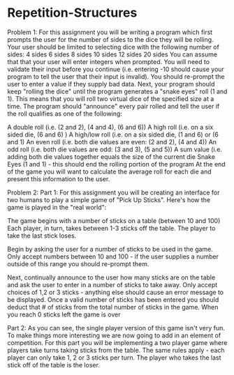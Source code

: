 # Repetition-Structures
Problem 1:
For this assignment you will be writing a program which first prompts the user for the number of sides to the dice they will be rolling. Your user should be limited to selecting dice with the following number of sides:
4 sides
6 sides
8 sides
10 sides
12 sides
20 sides
You can assume that that your user will enter integers when prompted. You will need to validate their input before you continue (i.e. entering -10 should cause your program to tell the user that their input is invalid). You should re-prompt the user to enter a value if they supply bad data. 
Next, your program should keep "rolling the dice" until the program generates a "snake eyes" roll (1 and 1). This means that you will roll two virtual dice of the specified size at a time. The program should "announce" every pair rolled and tell the user if the roll qualifies as one of the following:

A double roll (i.e. (2 and 2), (4 and 4), (6 and 6))
A high roll (i.e. on a six sided die, (6 and 6) )
A high/low roll (i.e. on a six sided die, (1 and 6) or (6 and 1)
An even roll (i.e. both die values are even: (2 and 2), (4 and 4))
An odd roll (i.e. both die values are odd: (3 and 3), (5 and 5))
A sum value (i.e. adding both die values together equals the size of the current die
Snake Eyes (1 and 1) - this should end the rolling portion of the program
At the end of the game you will want to calculate the average roll for each die and present this information to the user. 

Problem 2:
Part 1: For this assignment you will be creating an interface for two humans to play a simple game of "Pick Up Sticks". Here's how the game is played in the "real world":

The game begins with a number of sticks on a table (between 10 and 100)
Each player, in turn, takes between 1-3 sticks off the table.
The player to take the last stick loses.

Begin by asking the user for a number of sticks to be used in the game. Only accept numbers between 10 and 100 - if the user supplies a number outside of this range you should re-prompt them.

Next, continually announce to the user how many sticks are on the table and ask the user to enter in a number of sticks to take away. Only accept choices of 1,2 or 3 sticks - anything else should cause an error message to be displayed. Once a valid number of sticks has been entered you should deduct that # of sticks from the total number of sticks in the game. When you reach 0 sticks left the game is over

Part 2: As you can see, the single player version of this game isn't very fun. To make things more interesting we are now going to add in an element of competition. For this part you will be implementing a two player game where players take turns taking sticks from the table. The same rules apply - each player can only take 1, 2 or 3 sticks per turn. The player who takes the last stick off of the table is the loser.
